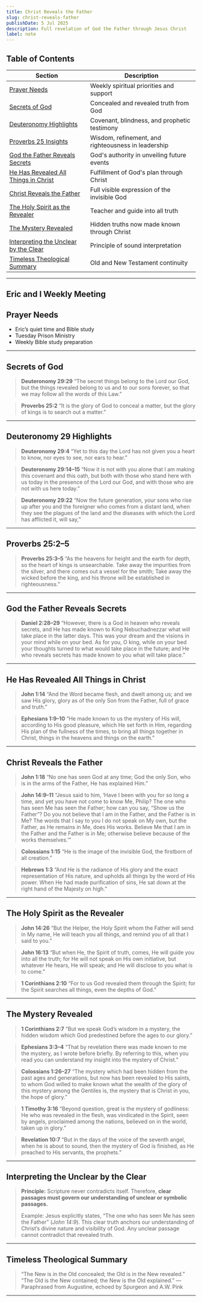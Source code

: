 ```yaml
---
title: Christ Reveals the Father
slug: christ-reveals-father
publishDate: 5 Jul 2025
description: Full revelation of God the Father through Jesus Christ
label: note
---
```


## Table of Contents

| Section                              | Description                                               |
|--------------------------------------|-----------------------------------------------------------|
| [Prayer Needs](#prayer-needs)        | Weekly spiritual priorities and support                   |
| [Secrets of God](#secrets-of-god)    | Concealed and revealed truth from God                     |
| [Deuteronomy Highlights](#deuteronomy-highlights) | Covenant, blindness, and prophetic testimony             |
| [Proverbs 25 Insights](#proverbs-25-insights)     | Wisdom, refinement, and righteousness in leadership       |
| [God the Father Reveals Secrets](#god-the-father-reveals-secrets) | God's authority in unveiling future events        |
| [He Has Revealed All Things in Christ](#he-has-revealed-all-things-in-christ) | Fulfillment of God's plan through Christ         |
| [Christ Reveals the Father](#christ-reveals-the-father) | Full visible expression of the invisible God              |
| [The Holy Spirit as the Revealer](#the-holy-spirit-as-the-revealer) | Teacher and guide into all truth                          |
| [The Mystery Revealed](#the-mystery-revealed)     | Hidden truths now made known through Christ               |
| [Interpreting the Unclear by the Clear](#interpreting-the-unclear-by-the-clear) | Principle of sound interpretation                         |
| [Timeless Theological Summary](#timeless-theological-summary) | Old and New Testament continuity                         |

---

## Eric and I Weekly Meeting

## Prayer Needs

* Eric’s quiet time and Bible study
* Tuesday Prison Ministry
* Weekly Bible study preparation

---

## Secrets of God

> **Deuteronomy 29:29**
> “The secret things belong to the Lord our God, but the things revealed belong to us and to our sons forever, so that we may follow all the words of this Law.”

> **Proverbs 25:2**
> “It is the glory of God to conceal a matter, but the glory of kings is to search out a matter.”

---

## Deuteronomy 29 Highlights

> **Deuteronomy 29:4**
> “Yet to this day the Lord has not given you a heart to know, nor eyes to see, nor ears to hear.”

> **Deuteronomy 29:14–15**
> “Now it is not with you alone that I am making this covenant and this oath, but both with those who stand here with us today in the presence of the Lord our God, and with those who are not with us here today.”

> **Deuteronomy 29:22**
> “Now the future generation, your sons who rise up after you and the foreigner who comes from a distant land, when they see the plagues of the land and the diseases with which the Lord has afflicted it, will say,”

---

## Proverbs 25:2–5

> **Proverbs 25:3–5**
> “As the heavens for height and the earth for depth, so the heart of kings is unsearchable.
> Take away the impurities from the silver, and there comes out a vessel for the smith;
> Take away the wicked before the king, and his throne will be established in righteousness.”

---

## God the Father Reveals Secrets

> **Daniel 2:28–29**
> “However, there is a God in heaven who reveals secrets, and He has made known to King Nebuchadnezzar what will take place in the latter days. This was your dream and the visions in your mind while on your bed.
> As for you, O king, while on your bed your thoughts turned to what would take place in the future; and He who reveals secrets has made known to you what will take place.”

---

## He Has Revealed All Things in Christ

> **John 1:14**
> “And the Word became flesh, and dwelt among us; and we saw His glory, glory as of the only Son from the Father, full of grace and truth.”

> **Ephesians 1:9–10**
> “He made known to us the mystery of His will, according to His good pleasure, which He set forth in Him, regarding His plan of the fullness of the times, to bring all things together in Christ, things in the heavens and things on the earth.”

---

## Christ Reveals the Father

> **John 1:18**
> “No one has seen God at any time; God the only Son, who is in the arms of the Father, He has explained Him.”

> **John 14:9–11**
> “Jesus said to him, ‘Have I been with you for so long a time, and yet you have not come to know Me, Philip? The one who has seen Me has seen the Father; how can you say, “Show us the Father”?
> Do you not believe that I am in the Father, and the Father is in Me? The words that I say to you I do not speak on My own, but the Father, as He remains in Me, does His works.
> Believe Me that I am in the Father and the Father is in Me; otherwise believe because of the works themselves.’”

> **Colossians 1:15**
> “He is the image of the invisible God, the firstborn of all creation.”

> **Hebrews 1:3**
> “And He is the radiance of His glory and the exact representation of His nature, and upholds all things by the word of His power. When He had made purification of sins, He sat down at the right hand of the Majesty on high.”

---

## The Holy Spirit as the Revealer

> **John 14:26**
> “But the Helper, the Holy Spirit whom the Father will send in My name, He will teach you all things, and remind you of all that I said to you.”

> **John 16:13**
> “But when He, the Spirit of truth, comes, He will guide you into all the truth; for He will not speak on His own initiative, but whatever He hears, He will speak; and He will disclose to you what is to come.”

> **1 Corinthians 2:10**
> “For to us God revealed them through the Spirit; for the Spirit searches all things, even the depths of God.”

---

## The Mystery Revealed

> **1 Corinthians 2:7**
> “But we speak God’s wisdom in a mystery, the hidden wisdom which God predestined before the ages to our glory.”

> **Ephesians 3:3–4**
> “That by revelation there was made known to me the mystery, as I wrote before briefly.
> By referring to this, when you read you can understand my insight into the mystery of Christ.”

> **Colossians 1:26–27**
> “The mystery which had been hidden from the past ages and generations, but now has been revealed to His saints,
> to whom God willed to make known what the wealth of the glory of this mystery among the Gentiles is, the mystery that is Christ in you, the hope of glory.”

> **1 Timothy 3:16**
> “Beyond question, great is the mystery of godliness: He who was revealed in the flesh, was vindicated in the Spirit, seen by angels, proclaimed among the nations, believed on in the world, taken up in glory.”

> **Revelation 10:7**
> “But in the days of the voice of the seventh angel, when he is about to sound, then the mystery of God is finished, as He preached to His servants, the prophets.”

---

## Interpreting the Unclear by the Clear

> **Principle:**
> Scripture never contradicts itself. Therefore, **clear passages must govern our understanding of unclear or symbolic passages.**
>
> Example: Jesus explicitly states, “The one who has seen Me has seen the Father” (*John 14:9*). This clear truth anchors our understanding of Christ’s divine nature and visibility of God. Any unclear passage cannot contradict that revealed truth.

---

## Timeless Theological Summary

> “The New is in the Old concealed; the Old is in the New revealed.”
> “The Old is the New contained; the New is the Old explained.”
> — Paraphrased from Augustine, echoed by Spurgeon and A.W. Pink

---
